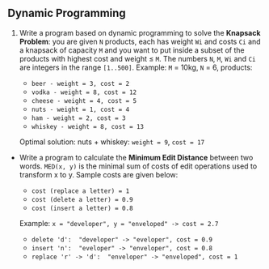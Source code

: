 ## Dynamic Programming

1. Write a program based on dynamic programming to solve the **Knapsack Problem**: you are given `N` products, each has weight `Wi` and costs `Ci` and a knapsack of capacity `M` and you want to put inside a subset of the products with highest cost and weight ≤ `M`. The numbers `N`, `M`, `Wi` and `Ci` are integers in the range `[1..500]`. Example: `M` = 10kg, `N` = 6, products:
    * `beer - weight = 3, cost = 2`
    * `vodka - weight = 8, cost = 12`
    * `cheese - weight = 4, cost = 5`
    * `nuts - weight = 1, cost = 4`
    * `ham - weight = 2, cost = 3`
    * `whiskey - weight = 8, cost = 13`
    
    Optimal solution: nuts + whiskey: `weight = 9`, `cost = 17`
* Write a program to calculate the **Minimum Edit Distance** between two words. `MED(x, y)` is the minimal sum of costs of edit operations used to transform x to y. Sample costs are given below:
    * `cost (replace a letter) = 1`
    * `cost (delete a letter) = 0.9`
    * `cost (insert a letter) = 0.8`

    Example: `x = "developer", y = "enveloped" -> cost = 2.7 `
    * `delete 'd':  "developer" -> "eveloper", cost = 0.9`
    * `insert 'n':  "eveloper" -> "enveloper", cost = 0.8`
    * `replace 'r' -> 'd':  "enveloper" -> "enveloped", cost = 1`
